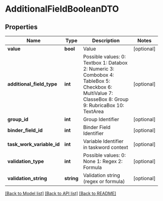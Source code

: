 # AdditionalFieldBooleanDTO

## Properties
Name | Type | Description | Notes
------------ | ------------- | ------------- | -------------
**value** | **bool** | Value | [optional] 
**additional_field_type** | **int** | Possible values:  0: Textbox  1: Databox  2: Numeric  3: Combobox  4: TableBox  5: Checkbox  6: MultiValue  7: ClasseBox  8: Group  9: RubricaBox  10: TextArea | [optional] 
**group_id** | **int** | Group Identifier | [optional] 
**binder_field_id** | **int** | Binder Field Identifier | [optional] 
**task_work_variable_id** | **int** | Variable Identifier in taskword context | [optional] 
**validation_type** | **int** | Possible values:  0: None  1: Regex  2: Formula | [optional] 
**validation_string** | **string** | Validation string (regex or formula) | [optional] 

[[Back to Model list]](../README.md#documentation-for-models) [[Back to API list]](../README.md#documentation-for-api-endpoints) [[Back to README]](../README.md)


